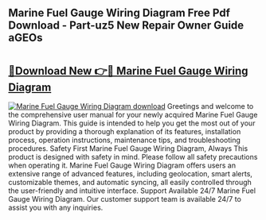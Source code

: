 ## Marine Fuel Gauge Wiring Diagram Free Pdf Download - Part-uz5 New Repair Owner Guide aGEOs

# <h2><a href="http://dflk7c.blite.top/?on=Marine+Fuel+Gauge+Wiring+Diagram">🔗Download New 👉🔴 Marine Fuel Gauge Wiring Diagram</a></h2>

[![Marine Fuel Gauge Wiring Diagram download](https://i.imgur.com/lujVjoI.png)](http://dflk7c.blite.top/?on=Marine+Fuel+Gauge+Wiring+Diagram)
Greetings and welcome to the comprehensive user manual for your newly acquired Marine Fuel Gauge Wiring Diagram. This guide is intended to help you get the most out of your product by providing a thorough explanation of its features, installation process, operation instructions, maintenance tips, and troubleshooting procedures. Safety First Marine Fuel Gauge Wiring Diagram, Always This product is designed with safety in mind. Please follow all safety precautions when operating it. Marine Fuel Gauge Wiring Diagram offers users an extensive range of advanced features, including geolocation, smart alerts, customizable themes, and automatic syncing, all easily controlled through the user-friendly and intuitive interface. Support Available 24/7 Marine Fuel Gauge Wiring Diagram. Our customer support team is available 24/7 to assist you with any inquiries.
